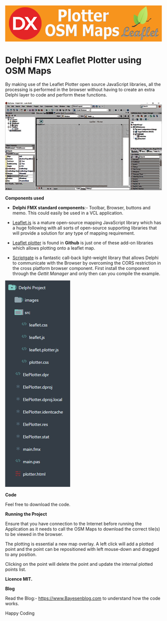 ![](media/5a9368b150335a77ae5e3bba1f1dc7ce.png)

Delphi FMX Leaflet Plotter using OSM Maps
=========================================

By making use of the Leaflet Plotter open source JavaScript libraries, all the
processing is performed in the browser without having to create an extra Delphi
layer to code and perform these functions.

![](media/93abdf7db038a946197ff9b0713eef26.gif)

**Components used**

-   **Delphi FMX standard components**:- Toolbar, Browser, buttons and memo.
    This could easily be used in a VCL application.

-   [Leaflet.js](https://leafletjs.com) is a mature open-source mapping
    JavaScript library which has a huge following with all sorts of open-source
    supporting libraries that will provide a solution for any type of mapping
    requirement.

-   [Leaflet plotter](https://github.com/scripter-co/leaflet-plotter) is found
    in **Github** is just one of these add-on libraries which allows plotting
    onto a leaflet map.

-   [Scriptgate](https://bitbucket.org/freeonterminate/scriptgate) is a
    fantastic call-back light-weight library that allows Delphi to communicate
    with the Browser by overcoming the CORS restriction in the cross platform
    browser component. First install the component through the *Gettit Manager*
    and only then can you compile the example.

![](media/a2e28ae60406cc617ed44893bcd2905d.png)

**Code**

Feel free to download the code.

**Running the Project**

Ensure that you have connection to the Internet before running the Application
as it needs to call the OSM Maps to download the correct tile(s) to be viewed in
the browser.

The plotting is essential a new map overlay. A left click will add a plotted
point and the point can be repositioned with left mouse-down and dragged to any
position.

Clicking on the point will delete the point and update the internal plotted
points list.

**Licence MIT.**

**Blog**

Read the Blog:- <https://www.Bayesenblog.com> to understand how the code works.

Happy Coding
